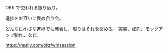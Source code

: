OKR で使われる振り返り。

進捗をお互いに褒め合う会。

どんなに小さな進捗でも発表し、周りはそれを褒める。
実装、成約、モックアップ制作、など。

https://resily.com/okr/winsession
